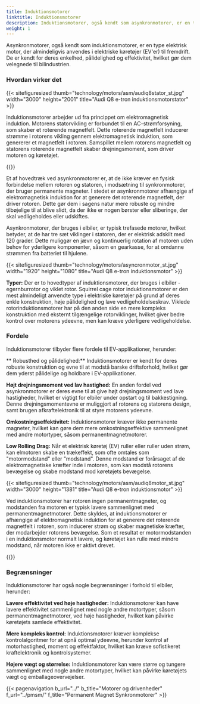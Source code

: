 ```yaml
---
title: Induktionsmotorer
linktitle: Induktionsmotorer
description: Induktionsmotorer, også kendt som asynkronmotorer, er en type elektrisk motor, der er meget udbredt i elektriske køretøjer (EV) for deres unikke egenskaber og fordele.
weight: 1
---
```

<!-- markdownlint-disable MD033 -->
Asynkronmotorer, også kendt som induktionsmotorer, er en type elektrisk motor, der almindeligvis anvendes i elektriske køretøjer (EV'er) til fremdrift. De er kendt for deres enkelhed, pålidelighed og effektivitet, hvilket gør dem velegnede til bilindustrien.

### Hvordan virker det

{{< sitefiguresized thumb="technology/motors/asm/audiq8stator_st.jpg" width="3000" height="2001" title="Audi Q8 e-tron induktionsmotorstator" >}}

Induktionsmotorer arbejder ud fra princippet om elektromagnetisk induktion. Motorens statorvikling er forbundet til en AC-strømforsyning, som skaber et roterende magnetfelt. Dette roterende magnetfelt inducerer strømme i rotorens vikling gennem elektromagnetisk induktion, som genererer et magnetfelt i rotoren. Samspillet mellem rotorens magnetfelt og statorens roterende magnetfelt skaber drejningsmoment, som driver motoren og køretøjet.

{{<evkxdisplayaddarticle />}}

Et af hovedtræk ved asynkronmotorer er, at de ikke kræver en fysisk forbindelse mellem rotoren og statoren, i modsætning til synkronmotorer, der bruger permanente magneter. I stedet er asynkronmotorer afhængige af elektromagnetisk induktion for at generere det roterende magnetfelt, der driver rotoren. Dette gør dem i sagens natur mere robuste og mindre tilbøjelige til at blive slidt, da der ikke er nogen børster eller sliberinge, der skal vedligeholdes eller udskiftes.

Asynkronmotorer, der bruges i elbiler, er typisk trefasede motorer, hvilket betyder, at de har tre sæt viklinger i statoren, der er elektrisk adskilt med 120 grader. Dette muliggør en jævn og kontinuerlig rotation af motoren uden behov for yderligere komponenter, såsom en gearkasse, for at omdanne strømmen fra batteriet til hjulene.

{{< sitefiguresized thumb="technology/motors/asyncronmotor_st.jpg" width="1920" height="1080" title="Audi Q8 e-tron induktionsmotor" >}}

**Typer:** Der er to hovedtyper af induktionsmotorer, der bruges i elbiler - egernburrotor og viklet rotor. Squirrel cage rotor induktionsmotorer er den mest almindeligt anvendte type i elektriske køretøjer på grund af deres enkle konstruktion, høje pålidelighed og lave vedligeholdelseskrav. Viklede rotorinduktionsmotorer har på den anden side en mere kompleks konstruktion med eksternt tilgængelige rotorviklinger, hvilket giver bedre kontrol over motorens ydeevne, men kan kræve yderligere vedligeholdelse.

### Fordele

Induktionsmotorer tilbyder flere fordele til EV-applikationer, herunder:

** Robusthed og pålidelighed:** Induktionsmotorer er kendt for deres robuste konstruktion og evne til at modstå barske driftsforhold, hvilket gør dem yderst pålidelige og holdbare i EV-applikationer.

**Højt drejningsmoment ved lav hastighed:** En anden fordel ved asynkronmotorer er deres evne til at give højt drejningsmoment ved lave hastigheder, hvilket er vigtigt for elbiler under opstart og til bakkestigning. Denne drejningsmomentevne er muliggjort af rotorens og statorens design, samt brugen af ​​kraftelektronik til at styre motorens ydeevne.

**Omkostningseffektivitet:** Induktionsmotorer kræver ikke permanente magneter, hvilket kan gøre dem mere omkostningseffektive sammenlignet med andre motortyper, såsom permanentmagnetmotorer.

**Low Rolling Drag:** Når et elektrisk køretøj (EV) ruller eller ruller uden strøm, kan elmotoren skabe en trækeffekt, som ofte omtales som "motormodstand" eller "modstand". Denne modstand er forårsaget af de elektromagnetiske kræfter inde i motoren, som kan modstå rotorens bevægelse og skabe modstand mod køretøjets bevægelse.

{{< sitefiguresized thumb="technology/motors/asm/audiq8motor_st.jpg" width="3000" height="1381" title="Audi Q8 e-tron induktionsmotor" >}}


Ved induktionsmotorer har rotoren ingen permanentmagneter, og modstanden fra motoren er typisk lavere sammenlignet med permanentmagnetmotorer. Dette skyldes, at induktionsmotorer er afhængige af elektromagnetisk induktion for at generere det roterende magnetfelt i rotoren, som inducerer strøm og skaber magnetiske kræfter, der modarbejder rotorens bevægelse. Som et resultat er motormodstanden i en induktionsmotor normalt lavere, og køretøjet kan rulle med mindre modstand, når motoren ikke er aktivt drevet.

{{<evkxdisplayaddarticle />}}

### Begrænsninger

Induktionsmotorer har også nogle begrænsninger i forhold til elbiler, herunder:

**Lavere effektivitet ved høje hastigheder:** Induktionsmotorer kan have lavere effektivitet sammenlignet med nogle andre motortyper, såsom permanentmagnetmotorer, ved høje hastigheder, hvilket kan påvirke køretøjets samlede effektivitet.

**Mere kompleks kontrol:** Induktionsmotorer kræver komplekse kontrolalgoritmer for at opnå optimal ydeevne, herunder kontrol af motorhastighed, moment og effektfaktor, hvilket kan kræve sofistikeret kraftelektronik og kontrolsystemer.

**Højere vægt og størrelse:** Induktionsmotorer kan være større og tungere sammenlignet med nogle andre motortyper, hvilket kan påvirke køretøjets vægt og emballageovervejelser.


{{< pagenavigation b_url="../" b_title="Motorer og drivenheder" f_url="../pmsm/" f_title="Permanent Magnet Synkronmotorer" >}}